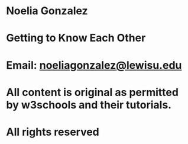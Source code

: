# Noelia Gonzalez
# Getting to Know Each Other
# Email: noeliagonzalez@lewisu.edu
# All content is original as permitted by w3schools and their tutorials.
# All rights reserved 
